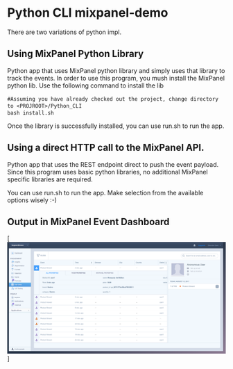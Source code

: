# Python CLI mixpanel-demo

There are two variations of python impl. 

## Using MixPanel Python Library
Python app that uses MixPanel python library and simply uses that library to track the events. In order to use this program, you mush install the MixPanel python lib. Use the following command to install the lib

```
#Assuming you have already checked out the project, change directory to <PROJROOT>/Python_CLI
bash install.sh
```

Once the library is successfully installed, you can use run.sh to run the app. 

## Using a direct HTTP call to the MixPanel API.  
Python app that uses the REST endpoint direct to push the event payload. Since this program uses basic python libraries, no additional MixPanel specific libraries are required. 

You can use run.sh to run the app. Make selection from the available options wisely :-) 

## Output in MixPanel Event Dashboard

[<img src="https://raw.githubusercontent.com/sainib/mixpanel-demos/master/Python_CLI/Output.png">]

